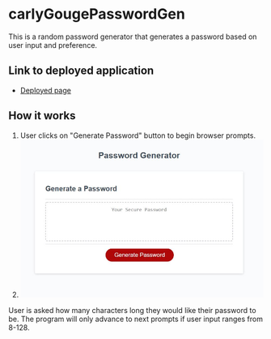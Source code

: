 # carlyGougePasswordGen
This is a random password generator that generates a password based on user input and preference. 

## Link to deployed application
* [Deployed page](https://https://cgouge93.github.io/carlyGougePasswordGen/)
## How it works
1. User clicks on "Generate Password" button to begin browser prompts.
  1. ![screenshot of application](assets/mainAppScreenShot.jpg)


User is asked how many characters long they would like their password to be. The program will only advance to next prompts if user input ranges from 8-128.